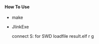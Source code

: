 #### How To Use
- make
- JlinkExe

    connect
    S: for SWD
    loadfile result.elf
    r
    g
    
